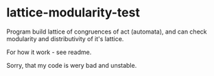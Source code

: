 # lattice-modularity-test
Program build lattice of congruences of act (automata), and can check modularity and distributivity of it's lattice.

For how it work - see readme.

Sorry, that my code is wery bad and unstable.
